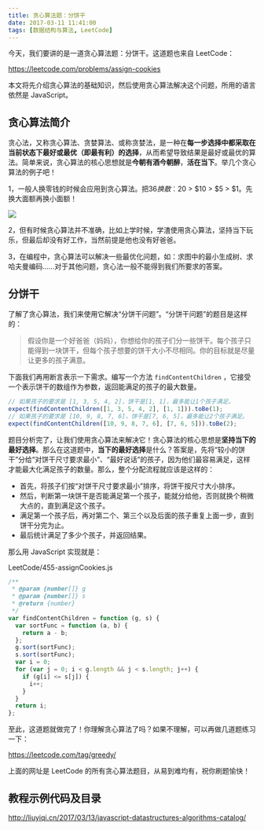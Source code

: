 ```yaml
---
title: 贪心算法题：分饼干
date: 2017-03-11 11:41:00
tags: [数据结构与算法, LeetCode]
---
```


今天，我们要讲的是一道贪心算法题：分饼干。这道题也来自 LeetCode：

https://leetcode.com/problems/assign-cookies

本文将先介绍贪心算法的基础知识，然后使用贪心算法解决这个问题，所用的语言依然是 JavaScript。

<!--more-->

## 贪心算法简介

贪心法，又称贪心算法、贪婪算法、或称贪婪法，是一种在**每一步选择中都采取在当前状态下最好或最优（即最有利）的选择**，从而希望导致结果是最好或最优的算法。简单来说，贪心算法的核心思想就是**今朝有酒今朝醉**，**活在当下**。举几个贪心算法的例子吧！

1，一般人换零钱的时候会应用到贪心算法。把$36换散︰$20 > $10 > $5 > $1。先换大面额再换小面额！

![](https://upload.wikimedia.org/wikipedia/commons/thumb/d/da/Greedy_algorithm_36_cents.svg/600px-Greedy_algorithm_36_cents.svg.png)

2，但有时候贪心算法并不准确，比如上学时候，学渣使用贪心算法，坚持当下玩乐，但最后却没有好工作，当然前提是他也没有好爸爸。

3，在编程中，贪心算法可以解决一些最优化问题，如：求图中的最小生成树、求哈夫曼编码……对于其他问题，贪心法一般不能得到我们所要求的答案。


## 分饼干

了解了贪心算法，我们来使用它解决“分饼干问题”。“分饼干问题”的题目是这样的：

> 假设你是一个好爸爸（妈妈），你想给你的孩子们分一些饼干。每个孩子只能得到一块饼干，但每个孩子想要的饼干大小不尽相同。你的目标就是尽量让更多的孩子满意。

下面我们再用断言表示一下需求。编写一个方法 `findContentChildren` ，它接受一个表示饼干的数组作为参数，返回能满足的孩子的最大数量。

```js
// 如果孩子的要求是 [1, 3, 5, 4, 2]，饼干是[1, 1]，最多能让1个孩子满足。
expect(findContentChildren([1, 3, 5, 4, 2], [1, 1])).toBe(1);
// 如果孩子的要求是 [10, 9, 8, 7, 6]，饼干是[7, 6, 5]，最多能让2个孩子满足。
expect(findContentChildren([10, 9, 8, 7, 6], [7, 6, 5])).toBe(2);
```

题目分析完了，让我们使用贪心算法来解决它！贪心算法的核心思想是**坚持当下的最好选择**。那么在这道题中，**当下的最好选择**是什么？答案是，先将“较小的饼干”分给“对饼干尺寸要求最小”、“最好说话”的孩子，因为他们最容易满足，这样才能最大化满足孩子的数量。那么，整个分配流程就应该是这样的：

- 首先，将孩子们按“对饼干尺寸要求最小”排序，将饼干按尺寸大小排序。
- 然后，判断第一块饼干是否能满足第一个孩子，能就分给他，否则就换个稍微大点的，直到满足这个孩子。
- 满足第一个孩子后，再对第二个、第三个以及后面的孩子重复上面一步，直到饼干分完为止。
- 最后统计满足了多少个孩子，并返回结果。

那么用 JavaScript 实现就是：

LeetCode/455-assignCookies.js

```js
/**
 * @param {number[]} g
 * @param {number[]} s
 * @return {number}
 */
var findContentChildren = function (g, s) {
  var sortFunc = function (a, b) {
    return a - b;
  };
  g.sort(sortFunc);
  s.sort(sortFunc);
  var i = 0;
  for (var j = 0; i < g.length && j < s.length; j++) {
    if (g[i] <= s[j]) {
      i++;
    }
  }
  return i;
};
```
至此，这道题就做完了！你理解贪心算法了吗？如果不理解，可以再做几道题练习一下：

https://leetcode.com/tag/greedy/

上面的网址是 LeetCode 的所有贪心算法题目，从易到难均有，祝你刷题愉快！

## 教程示例代码及目录

http://liuyiqi.cn/2017/03/13/javascript-datastructures-algorithms-catalog/


